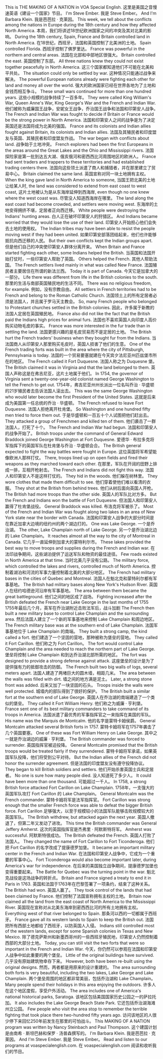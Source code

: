 This is THE MAKING OF A NATION in VOA Special English.
这里是美国之音慢速英语《建设一个国家》节目。
I'm Steve Ember.
我是 Steve Ember。
And I'm Barbara Klein.
我是芭芭拉 · 克莱因。
This week, we tell about the conflicts among the nations in Europe during the 18th century and how they affected North America.
本周，我们将讲述18世纪欧洲国家之间的冲突及其对北美的影响。
During the 18th century, Spain, France and Britain controlled land in North America.
在18世纪，西班牙，法国和英国控制了北美洲的土地。
Spain controlled Florida.
西班牙控制了佛罗里达。
France was powerful in the northern and central areas.
法国在北部和中部地区很强大。
Britain controlled the east.
英国控制了东部。
All three nations knew they could not exist together peacefully in North America.
这三个国家都知道他们不可能在北美和平共处。
The situation could only be settled by war.
这种情况只能通过战争来解决。
The powerful European nations already were fighting each other for land and money all over the world.
强大的欧洲国家已经在世界各地为了土地和金钱而相互争斗。
These small wars continued for more than one hundred years.
这些小规模的战争持续了一百多年。
They were called King William's War, Queen Anne's War, King George's War and the French and Indian War.
他们被称为威廉国王战争，安妮女王战争，乔治国王战争和法国和印第安人战争。
The French and Indian War was fought to decide if Britain or France would be the strong power in North America.
法国和印第安人之间的战争是为了决定英国还是法国将成为北美的强国。
France and its colonists and Indian allies fought against Britain, its colonists and Indian allies.
法国及其殖民者和印度盟友与英国、其殖民者和印度盟友作战。
The war began with conflicts about land.
战争始于土地冲突。
French explorers had been the first Europeans in the areas around the Great Lakes and the Ohio and Mississippi rivers.
法国探险家是第一批到达五大湖、俄亥俄河和密西西比河周围地区的欧洲人。
France had sent traders and trappers to these territories and had established trading centers there.
法国向这些领土派遣了商人和捕猎者，并在那里建立了贸易中心。
Britain claimed the same land.
英国宣称对同一块土地拥有主权。
When the king gave land in North America to someone,
当国王把北美的土地让给某人时,
the land was considered to extend from east coast to west coast,
这片土地被认为是从东海岸延伸到西海岸,
even though no one knew where the west coast was.
尽管没人知道西海岸在哪里。
The land along the east coast had become crowded, and settlers were moving west.
东海岸的土地变得拥挤不堪，定居者正向西迁移。
White people were destroying the Indians' hunting areas.
白人正在破坏印第安人的狩猎区。
And Indians became worried that they would lose the use of their land.
印第安人开始担心他们会失去土地的使用权。
The Indian tribes may have been able to resist the people moving west if they had been united.
如果印第安部落团结起来，他们也许能够抵抗向西迁移的人民。
But their own conflicts kept the Indian groups apart.
但是他们自己的冲突使印第安人群体分离开来。
When Britain and France started fighting each other, some Indians helped the British.
当英国和法国开始打仗时，一些印第安人帮助了英国。
Others helped the French.
其他人帮助法国。
The French settlers lived mainly in what was called New France.
法国殖民者主要居住在所谓的新法兰西。
Today it is part of Canada.
今天它是加拿大的一部分。
Life there was different from life in the British colonies to the south.
那里的生活与南部英国殖民地的生活不同。
There was no religious freedom, for example.
例如，没有宗教自由。
All settlers in French territories had to be French and belong to the Roman Catholic Church.
法国领土上的所有定居者必须是法国人，并且属于罗马天主教会。
So, many French people who belonged to Protestant churches settled in the British colonies.
因此，许多属于新教的法国人定居在英国殖民地。
France also did not like the fact that the British paid the Indians high prices for animal furs.
法国也不喜欢英国人向印度人高价购买动物毛皮的事实。
France was more interested in the fur trade than in settling the land.
法国更感兴趣的是毛皮贸易而不是定居的土地。
The British hurt the French traders' business when they bought fur from the Indians.
当法国商人从印第安人那里购买毛皮时，英国人损害了他们的生意。
One of the French trading forts was built in the area where the city of Pittsburgh, Pennsylvania is today.
法国的一个贸易要塞就建在今天宾夕法尼亚州匹兹堡市所在的地区。
The French called it Fort Duquesne.
法国人称之为 Duquesne 堡。
The British claimed it was in Virginia and that the land belonged to them.
英国人声称这是在弗吉尼亚，这片土地属于他们。
In 1754, the governor of Virginia sent a twenty-one-year-old colonist named George Washington to tell the French to get out.
1754年，弗吉尼亚州州长派出一位名叫乔治 · 华盛顿的21岁殖民者去告诉法国人滚出去。
This was the same George Washington who would later become the first President of the United States.
这就是后来成为美国第一任总统的乔治 · 华盛顿。
The French refused to leave Fort Duquesne.
法国人拒绝离开杜肯堡。
So Washington and one hundred fifty men tried to force them out.
于是华盛顿和一百五十个人试图把他们赶出去。
They attacked a group of Frenchmen and killed ten of them.
他们袭击了一群法国人，打死了十个。
The French and Indian War had begun.
法国和印第安人的战争开始了。
British troops under the command of General Edward Braddock joined George Washington at Fort Duquesne.
爱德华 · 布拉多克将军指挥下的英国军队在杜肯堡与乔治 · 华盛顿会合。
The British general expected to fight the way battles were fought in Europe.
这位英国将军希望能像欧洲人那样打仗。
There, troops lined up on open fields and fired their weapons as they marched toward each other.
在那里，军队在开阔的田野上排成一排，互相开枪射击。
The French and Indians did not fight this way.
法国人和印第安人不是这样打仗的。
They hid in the woods.
他们躲在树林里。
They wore clothes that made them difficult to see.
他们穿着使他们难以看清的衣服。
They shot at the British from behind trees.
他们从树后面向英国人开枪。
The British had more troops than the other side.
英国人的军队比对方多。
But the French and Indians won the battle of Fort Duquesne.
但法国人和印第安人赢得了杜肯堡战役。
General Braddock was killed.
布洛克将军被杀了。
Most of the French and Indian War was fought along two lakes in an area of New York state near the border with Canada.
法国和印第安人战争的大部分时间是在靠近加拿大边境的纽约州的两个湖边打的。
One was Lake George.
一个是乔治湖。
The other, Lake Champlain north of Lake George.
另一个是乔治湖北边的 Lake Champlain。
It reaches almost all the way to the city of Montreal in Canada.
它几乎一直延伸到加拿大的蒙特利尔市。
These lakes provided the best way to move troops and supplies during the French and Indian war.
在法印战争期间，这些湖泊提供了运送军队和物资的最佳途径。
Few roads existed in North America at that time.
当时北美几乎没有公路。
The military force, which controlled the lakes and rivers, controlled much of North America.
控制着湖泊和河流的军事力量控制着北美的大部分地区。
The French had military bases in the cities of Quebec and Montreal.
法国人在魁北克和蒙特利尔都有军事基地。
The British had military bases along New York's Hudson River.
英国人在纽约哈德逊河沿岸有军事基地。
The area between them became the great battleground.
他们之间的地区成了战场。
Fighting increased after the British defeated the French near Lake George in the last months of 1755
1755年最后几个月，英军在乔治湖附近击败法军后，战斗加剧
The French then built a new military base to control Lake Champlain and the surrounding area.
然后法国人建立了一个新的军事基地来控制 Lake Champlain 和周边地区。
The French military base was at the southern end of Lake Champlain.
法国军事基地位于 Lake Champlain 的南端。
They built a strong camp, the kind called a fort.
他们建造了一个坚固的营地，那种被称为堡垒的营地。
They called it Fort Carillon.
他们称之为 Fort Carillon。
The fort would control Lake Champlain and the area needed to reach the northern part of Lake George.
堡垒将控制 Lake Champlain 和到达乔治湖北部所需的地区。
The fort was designed to provide a strong defense against attack.
这座堡垒的设计是为了提供强有力的抵御攻击的防御。
The French built two big walls of logs, several meters apart.
法国人建造了两堵巨大的圆木墙，相距几米。
The area between the walls was filled with dirt.
墙之间的地方满是泥土。
Later, a strong stone front was added.
后来又加了一块坚固的石头。
Troops inside the walls were well protected.
城墙内的部队得到了很好的保护。
The British built a similar fort at the southern end of Lake George.
英国人在乔治湖的南端建造了一个类似的堡垒。
They called it Fort William Henry.
他们称之为威廉 · 亨利堡。
France sent one of its best military commanders to take command of its troops in America.
法国派遣了最优秀的军事指挥官之一来指挥在美国的军队。
His name was the Marquis de Montcalm.
他的名字是蒙特卡姆侯爵。
General Montcalm attacked several British forts in 1757.
蒙特卡姆将军在1757年袭击了几个英国要塞。
One of these was Fort William Henry on Lake George.
其中之一就是乔治湖边的威廉 · 亨利堡。
The British commander was forced to surrender.
英国指挥官被迫投降。
General Montcalm promised that the British troops would be treated fairly if they surrendered.
蒙特卡姆将军承诺，如果英国军队投降，他们将受到公平对待。
But the Indian allies of the French did not honor the surrender agreement.
但是法国的印度盟友没有遵守投降协议。
They began to kill British soldiers and settlers.
他们开始杀害英国士兵和定居者。
No one is sure how many people died.
没人知道死了多少人。
It could have been more than one thousand.
可能超过一千人。
In 1758, a strong British force attacked Fort Carillon on Lake Champlain.
1758年，一支强大的英国军队攻打 Fort Carillon 的 Lake Champlain。
General Montcalm was the French commander.
蒙特卡姆将军是法军指挥官。
Fort Carillon was strong enough that the smaller French force was able to defeat the bigger British force.
Fort Carillon 足够强大，以至于规模较小的法国军队能够击败规模较大的英国军队。
The British withdrew, but attacked again the next year.
英国人撤退了，但第二年又发动了进攻。
This time the British commander was General Jeffery Amherst.
这次的英国指挥官是杰弗里 · 阿默斯特将军。
Amherst was successful.
阿默斯特很成功。
The British defeated the French.
英国人打败了法国人。
They changed the name of Fort Carillon to Fort Ticonderoga.
他们把 Fort Carillon 的名字改成了提康德罗加堡。
It became an important military center in the French and Indian War.
在法国和印第安人战争中，它成为一个重要的军事中心。
Fort Ticonderoga would also become important later, during America's war for independence.
在后来的美国独立战争期间，提康德罗加堡也变得重要起来。
The Battle for Quebec was the turning point in the war.
魁北克战役是这场战争的转折点。
Britain and France signed a treaty to end it in Paris in 1763.
英国和法国于1763年在巴黎签署了一项条约，结束了这种关系。
The British had won.
英国人赢了。
They took control of the lands that had been claimed by France.
他们控制了法国宣称拥有主权的土地。
Britain now claimed all the land from the east coast of North America to the Mississippi River.
英国现在宣称对从北美东海岸到密西西比河的所有土地拥有主权。
Everything west of that river belonged to Spain.
那条河以西的一切都属于西班牙。
France gave all its western lands to Spain to keep the British out.
法国把所有西部土地都给了西班牙，以防英国人入侵。
Indians still controlled most of the western lands, except for some Spanish colonies in Texas and New Mexico.
除了德克萨斯州和新墨西哥州的一些西班牙殖民地，印第安人仍然控制着西部的大部分土地。
Today, you can still visit the two forts that were so important in the French and Indian War.
今天，你仍然可以参观在法国和印第安人战争中如此重要的两个堡垒。
Little of the original buildings have survived.
几乎没有原始建筑物幸存下来。
However, both have been re-built using the original designs.
然而，两者都是用原来的设计重建的。
The area surrounding both forts is very beautiful, including the two lakes, Lake George and Lake Champlain.
两个堡垒周围的地区都非常美丽，包括乔治湖和 Lake Champlain。
Many people spend their holidays in this area enjoying the outdoors.
许多人在这个地区度假，享受户外活动。
The area includes one of America's national historical parks, Saratoga.
该地区包括美国国家历史公园之一的萨拉托加。
It also includes the Lake George Beach State Park.
它还包括乔治湖海滩州立公园。
Few people who visit the area stop to remember the terrible fighting that took place there two-hundred fifty years ago.
访问该地区的人很少停下来回忆250年前发生在那里的可怕战斗。
This MAKING OF A NATION program was written by Nancy Steinbach and Paul Thompson.
这个建国计划是由南希 · 斯坦巴赫和保罗 · 汤普森撰写的。
I'm Barbara Klein.
我是芭芭拉 · 克莱因。
And I'm Steve Ember.
我是 Steve Ember。
Read and listen to our programs at voaspecialenglish.com.
在 voaspecialenglish.com 阅读和收听我们的节目。